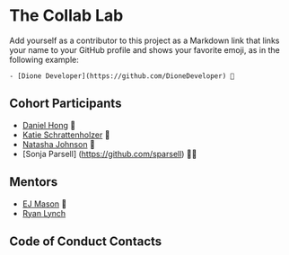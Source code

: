# The Collab Lab

Add yourself as a contributor to this project as a Markdown link that links your name to your GitHub profile and shows your favorite emoji, as in the following example:

    - [Dione Developer](https://github.com/DioneDeveloper) 💅

## Cohort Participants

- [Daniel Hong](https://github.com/daniel-sj-hong) 🤯
- [Katie Schrattenholzer](https://github.com/k-schrattenholzer) 🔮
- [Natasha Johnson](https://github.com/artsycoder533) 🎵
- [Sonja Parsell] (https://github.com/sparsell) 🤷‍♀️

## Mentors

- [EJ Mason](https://github.com/mxmason) 🐧
- [Ryan Lynch](https://github.com/shiftyp)

## Code of Conduct Contacts
